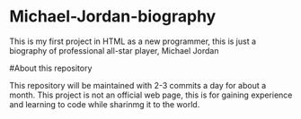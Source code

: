 # Michael-Jordan-biography

This is my first project in HTML as a new programmer, this is just a biography of professional all-star player, Michael Jordan

#About this repository

This repository will be maintained with 2-3 commits a day for about a month.
This project is not an official web page, this is for gaining experience and learning to code while sharinmg it to the world.
